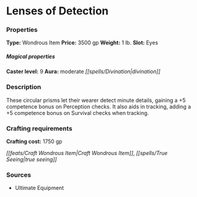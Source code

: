 ﻿---
Title: "Lenses of Detection"
Type: "Wondrous Item"
Price: "3500 gp"
Weight: "1 lb."
Slot: "Eyes"
Caster level: "9"
Aura: "moderate divination"
Description: |
  "These circular prisms let their wearer detect minute details, gaining a +5 competence bonus on Perception checks. It also aids in tracking, adding a +5 competence bonus on Survival checks when tracking."
Crafting cost: "1750 gp"
Sources: "['Ultimate Equipment']"
---

# Lenses of Detection

### Properties

**Type:** Wondrous Item **Price:** 3500 gp **Weight:** 1 lb. **Slot:** Eyes

##### Magical properties

**Caster level:** 9 **Aura:** moderate _[[spells/Divination|divination]]_

### Description

These circular prisms let their wearer detect minute details, gaining a +5 competence bonus on Perception checks. It also aids in tracking, adding a +5 competence bonus on Survival checks when tracking.

### Crafting requirements

**Crafting cost:** 1750 gp

_[[feats/Craft Wondrous Item|Craft Wondrous Item]]_, _[[spells/True Seeing|true seeing]]_

### Sources

* Ultimate Equipment